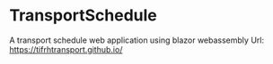# TransportSchedule
A transport schedule web application using blazor webassembly
Url: https://tifrhtransport.github.io/
